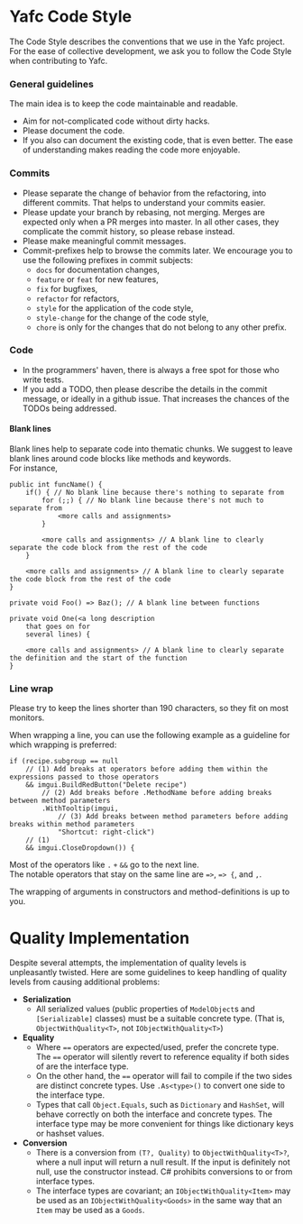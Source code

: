 # Yafc Code Style

The Code Style describes the conventions that we use in the Yafc project.  
For the ease of collective development, we ask you to follow the Code Style when contributing to Yafc.

### General guidelines

The main idea is to keep the code maintainable and readable.

* Aim for not-complicated code without dirty hacks.
* Please document the code. 
* If you also can document the existing code, that is even better. The ease of understanding makes reading the code more enjoyable.

### Commits
* Please separate the change of behavior from the refactoring, into different commits. That helps to understand your commits easier.
* Please update your branch by rebasing, not merging. Merges are expected only when a PR merges into master. In all other cases, they complicate the commit history, so please rebase instead.
* Please make meaningful commit messages.
* Commit-prefixes help to browse the commits later. We encourage you to use the following prefixes in commit subjects:
    * `docs` for documentation changes,
    * `feature` or `feat` for new features,
    * `fix` for bugfixes,
    * `refactor` for refactors,
    * `style` for the application of the code style,
    * `style-change` for the change of the code style,
    * `chore` is only for the changes that do not belong to any other prefix.

### Code
* In the programmers' haven, there is always a free spot for those who write tests.
* If you add a TODO, then please describe the details in the commit message, or ideally in a github issue. That increases the chances of the TODOs being addressed.

#### Blank lines
Blank lines help to separate code into thematic chunks. 
We suggest to leave blank lines around code blocks like methods and keywords.  
For instance,
```
public int funcName() {
    if() { // No blank line because there's nothing to separate from
        for (;;) { // No blank line because there's not much to separate from
            <more calls and assignments>
        }

        <more calls and assignments> // A blank line to clearly separate the code block from the rest of the code
    }

    <more calls and assignments> // A blank line to clearly separate the code block from the rest of the code
}

private void Foo() => Baz(); // A blank line between functions

private void One(<a long description
    that goes on for
    several lines) {

    <more calls and assignments> // A blank line to clearly separate the definition and the start of the function
}
```

### Line wrap
Please try to keep the lines shorter than 190 characters, so they fit on most monitors.

When wrapping a line, you can use the following example as a guideline for which wrapping is preferred:
```
if (recipe.subgroup == null
    // (1) Add breaks at operators before adding them within the expressions passed to those operators
    && imgui.BuildRedButton("Delete recipe")
        // (2) Add breaks before .MethodName before adding breaks between method parameters
        .WithTooltip(imgui,
            // (3) Add breaks between method parameters before adding breaks within method parameters
            "Shortcut: right-click")
    // (1)
    && imgui.CloseDropdown()) {
```

Most of the operators like `.` `+` `&&` go to the next line.  
The notable operators that stay on the same line are `=>`, `=> {`, and `,`.

The wrapping of arguments in constructors and method-definitions is up to you.

# Quality Implementation
Despite several attempts, the implementation of quality levels is unpleasantly twisted.
Here are some guidelines to keep handling of quality levels from causing additional problems:
* **Serialization**
  * All serialized values (public properties of `ModelObject`s and `[Serializable]` classes) must be a suitable concrete type.
  (That is, `ObjectWithQuality<T>`, not `IObjectWithQuality<T>`)
* **Equality**
  * Where `==` operators are expected/used, prefer the concrete type.
  The `==` operator will silently revert to reference equality if both sides of are the interface type.
  * On the other hand, the `==` operator will fail to compile if the two sides are distinct concrete types.
  Use `.As<type>()` to convert one side to the interface type.
  * Types that call `Object.Equals`, such as `Dictionary` and `HashSet`, will behave correctly on both the interface and concrete types.
  The interface type may be more convenient for things like dictionary keys or hashset values.
* **Conversion**
  * There is a conversion from `(T?, Quality)` to `ObjectWithQuality<T>?`, where a null input will return a null result.
  If the input is definitely not null, use the constructor instead.
  C# prohibits conversions to or from interface types.
  * The interface types are covariant; an `IObjectWithQuality<Item>` may be used as an `IObjectWithQuality<Goods>` in the same way that an `Item` may be used as a `Goods`.
